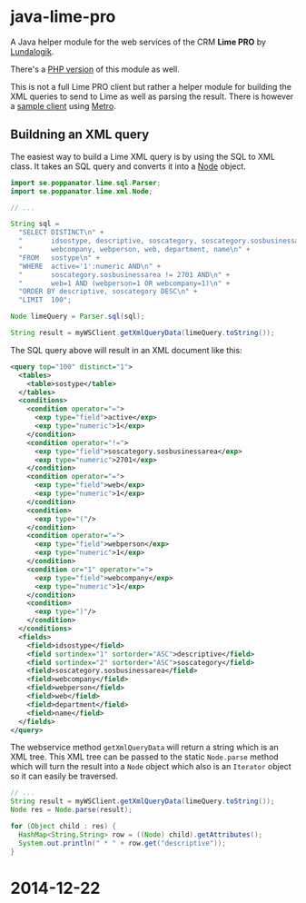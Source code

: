 java-lime-pro
=============

A Java helper module for the web services of the CRM **Lime PRO** by
[Lundalogik](https://github.com/lundalogik).

There's a [PHP version](https://github.com/poppa/php-lime-pro) of this module
as well.

This is not a full Lime PRO client but rather a helper module for building the
XML queries to send to Lime as well as parsing the result. There is however
a [sample client](https://github.com/poppa/java-lime-pro/blob/master/src/se/poppanator/lime/SampleClient.java)
using [Metro](https://metro.java.net/).

## Buildning an XML query

The easiest way to build a Lime XML query is by using the SQL to XML class. It
takes an SQL query and converts it into a [Node](https://github.com/poppa/java-lime-pro/blob/master/src/se/poppanator/lime/xml/Node.java)
object.

```java
import se.poppanator.lime.sql.Parser;
import se.poppanator.lime.xml.Node;

// ...

String sql =
  "SELECT DISTINCT\n" +
  "       idsostype, descriptive, soscategory, soscategory.sosbusinessarea,\n" +
  "       webcompany, webperson, web, department, name\n" +
  "FROM   sostype\n" +
  "WHERE  active='1':numeric AND\n" +
  "       soscategory.sosbusinessarea != 2701 AND\n" +
  "       web=1 AND (webperson=1 OR webcompany=1)\n" +
  "ORDER BY descriptive, soscategory DESC\n" +
  "LIMIT  100";

Node limeQuery = Parser.sql(sql);

String result = myWSClient.getXmlQueryData(limeQuery.toString());
```

The SQL query above will result in an XML document like this:

```xml
<query top="100" distinct="1">
  <tables>
    <table>sostype</table>
  </tables>
  <conditions>
    <condition operator="=">
      <exp type="field">active</exp>
      <exp type="numeric">1</exp>
    </condition>
    <condition operator="!=">
      <exp type="field">soscategory.sosbusinessarea</exp>
      <exp type="numeric">2701</exp>
    </condition>
    <condition operator="=">
      <exp type="field">web</exp>
      <exp type="numeric">1</exp>
    </condition>
    <condition>
      <exp type="("/>
    </condition>
    <condition operator="=">
      <exp type="field">webperson</exp>
      <exp type="numeric">1</exp>
    </condition>
    <condition or="1" operator="=">
      <exp type="field">webcompany</exp>
      <exp type="numeric">1</exp>
    </condition>
    <condition>
      <exp type=")"/>
    </condition>
  </conditions>
  <fields>
    <field>idsostype</field>
    <field sortindex="1" sortorder="ASC">descriptive</field>
    <field sortindex="2" sortorder="ASC">soscategory</field>
    <field>soscategory.sosbusinessarea</field>
    <field>webcompany</field>
    <field>webperson</field>
    <field>web</field>
    <field>department</field>
    <field>name</field>
  </fields>
</query>
```

The webservice method `getXmlQueryData` will return a string which is an XML
tree. This XML tree can be passed to the static `Node.parse` method which
will turn the result into a `Node` object which also is an `Iterator` object
so it can easily be traversed.

```java
// ...
String result = myWSClient.getXmlQueryData(limeQuery.toString());
Node res = Node.parse(result);

for (Object child : res) {
  HashMap<String,String> row = ((Node) child).getAttributes();
  System.out.println(" * " + row.get("descriptive"));
}
```

# 2014-12-22
